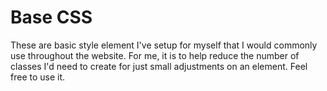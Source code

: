 # Base CSS
These are basic style element I've setup for myself that I would commonly use throughout the website. For me, it is to help reduce the number of classes I'd need to create for just small adjustments on an element. Feel free to use it.
